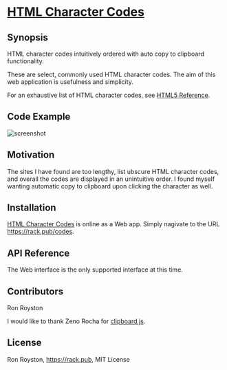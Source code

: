 # [HTML Character Codes](https://rack.pub/codes)
## Synopsis

HTML character codes intuitively ordered with auto copy to clipboard functionality.

These are select, commonly used HTML character codes.  The aim of this web application is usefulness and simplicity.  

For an exhaustive list of HTML character codes, see [HTML5 Reference](https://dev.w3.org/html5/html-author/charref).

## Code Example

<img src="https://github.com/rhroyston/rhroyston.github.io/blob/master/html-character-codes.jpg" alt="screenshot">

## Motivation

The sites I have found are too lengthy, list ubscure HTML character codes, and overall the codes are displayed in an unintuitive order.  I found myself wanting automatic copy to clipboard upon clicking the character as well.

## Installation

[HTML Character Codes](https://rack.pub/codes) is online as a Web app.  Simply nagivate to the URL https://rack.pub/codes.

## API Reference

The Web interface is the only supported interface at this time.

## Contributors

Ron Royston

I would like to thank Zeno Rocha for [clipboard.js](https://github.com/zenorocha/clipboard.js).

## License

Ron Royston, https://rack.pub, MIT License